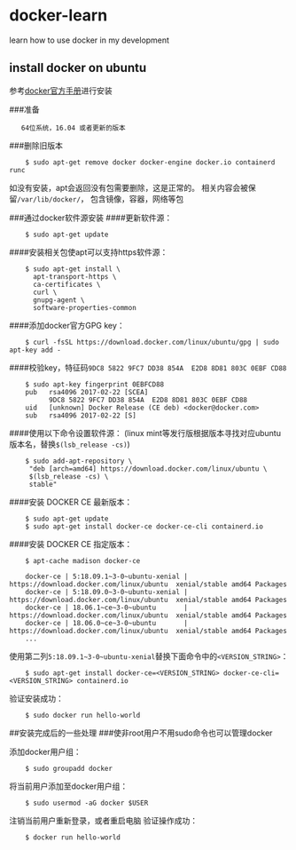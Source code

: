 # docker-learn
learn how to use docker in my development

## install docker on ubuntu
参考[docker官方手册]进行安装<br>

###准备

       64位系统，16.04 或者更新的版本
       
###删除旧版本

        $ sudo apt-get remove docker docker-engine docker.io containerd runc
        
如没有安装，apt会返回没有包需要删除，这是正常的。
相关内容会被保留`/var/lib/docker/`， 包含镜像，容器，网络等包

###通过docker软件源安装
####更新软件源：

        $ sudo apt-get update
        
####安装相关包使apt可以支持https软件源：

        $ sudo apt-get install \
          apt-transport-https \
          ca-certificates \
          curl \
          gnupg-agent \
          software-properties-common
          
####添加docker官方GPG key：

        $ curl -fsSL https://download.docker.com/linux/ubuntu/gpg | sudo apt-key add -
        
####校验key，特征码`9DC8 5822 9FC7 DD38 854A  E2D8 8D81 803C 0EBF CD88`

        $ sudo apt-key fingerprint 0EBFCD88  
        pub   rsa4096 2017-02-22 [SCEA]
              9DC8 5822 9FC7 DD38 854A  E2D8 8D81 803C 0EBF CD88
        uid   [unknown] Docker Release (CE deb) <docker@docker.com>
        sub   rsa4096 2017-02-22 [S]
        
####使用以下命令设置软件源：
    (linux mint等发行版根据版本寻找对应ubuntu版本名，替换`$(lsb_release -cs)`)
        
        $ sudo add-apt-repository \
         "deb [arch=amd64] https://download.docker.com/linux/ubuntu \
         $(lsb_release -cs) \
         stable"
         
####安装 DOCKER CE 最新版本：
        
        $ sudo apt-get update
        $ sudo apt-get install docker-ce docker-ce-cli containerd.io
        
####安装 DOCKER CE 指定版本：
        
        $ apt-cache madison docker-ce
      
        docker-ce | 5:18.09.1~3-0~ubuntu-xenial | https://download.docker.com/linux/ubuntu  xenial/stable amd64 Packages
        docker-ce | 5:18.09.0~3-0~ubuntu-xenial | https://download.docker.com/linux/ubuntu  xenial/stable amd64 Packages
        docker-ce | 18.06.1~ce~3-0~ubuntu       | https://download.docker.com/linux/ubuntu  xenial/stable amd64 Packages
        docker-ce | 18.06.0~ce~3-0~ubuntu       | https://download.docker.com/linux/ubuntu  xenial/stable amd64 Packages
        ...

   使用第二列`5:18.09.1~3-0~ubuntu-xenial`替换下面命令中的`<VERSION_STRING>`：

        $ sudo apt-get install docker-ce=<VERSION_STRING> docker-ce-cli=<VERSION_STRING> containerd.io

验证安装成功：

        $ sudo docker run hello-world

##安装完成后的一些处理
###使非root用户不用sudo命令也可以管理docker

   添加docker用户组：   
        
        $ sudo groupadd docker
        
   将当前用户添加至docker用户组：   
        
        $ sudo usermod -aG docker $USER
        
   注销当前用户重新登录，或者重启电脑
   验证操作成功：        
   
        $ docker run hello-world



[docker官方手册]: https://docs.docker.com/install/linux/docker-ce/ubuntu/